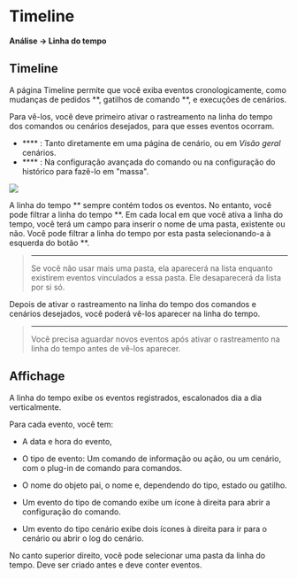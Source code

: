 # Timeline
**Análise → Linha do tempo**

## Timeline

A página Timeline permite que você exiba eventos cronologicamente, como mudanças de pedidos **, gatilhos de comando **, e execuções de cenários.

Para vê-los, você deve primeiro ativar o rastreamento na linha do tempo dos comandos ou cenários desejados, para que esses eventos ocorram.

- **** : Tanto diretamente em uma página de cenário, ou em *Visão geral* cenários.
- **** : Na configuração avançada do comando ou na configuração do histórico para fazê-lo em "massa".

![](images/timeline_intro.jpg)

A linha do tempo ** sempre contém todos os eventos. No entanto, você pode filtrar a linha do tempo **. Em cada local em que você ativa a linha do tempo, você terá um campo para inserir o nome de uma pasta, existente ou não.
Você pode filtrar a linha do tempo por esta pasta selecionando-a à esquerda do botão **.

> ****
>
> Se você não usar mais uma pasta, ela aparecerá na lista enquanto existirem eventos vinculados a essa pasta. Ele desaparecerá da lista por si só.

Depois de ativar o rastreamento na linha do tempo dos comandos e cenários desejados, você poderá vê-los aparecer na linha do tempo.

> ****
>
> Você precisa aguardar novos eventos após ativar o rastreamento na linha do tempo antes de vê-los aparecer.

## Affichage

A linha do tempo exibe os eventos registrados, escalonados dia a dia verticalmente.

Para cada evento, você tem:

- A data e hora do evento,
- O tipo de evento: Um comando de informação ou ação, ou um cenário, com o plug-in de comando para comandos.
- O nome do objeto pai, o nome e, dependendo do tipo, estado ou gatilho.

- Um evento do tipo de comando exibe um ícone à direita para abrir a configuração do comando.
- Um evento do tipo cenário exibe dois ícones à direita para ir para o cenário ou abrir o log do cenário.

No canto superior direito, você pode selecionar uma pasta da linha do tempo. Deve ser criado antes e deve conter eventos.
